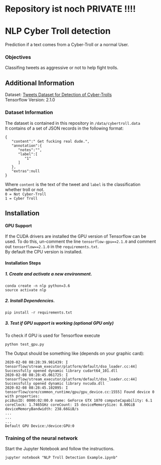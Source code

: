 # Repository ist noch PRIVATE !!!!


# NLP Cyber Troll detection
Prediction if a text comes from a Cyber-Troll or a normal User.

### Objectives
Classifing tweets as aggressive or not to help fight trolls.

## Additional Information
Dataset: [Tweets Dataset for Detection of Cyber-Trolls](https://www.kaggle.com/dataturks/dataset-for-detection-of-cybertrolls)  
Tensorflow Version: 2.1.0

### Dataset Information
The dataset is contained in this repository in `/data/cybertroll.data`  
It contains of a set of JSON records in the following format:
```
{ 
   "content":" Get fucking real dude.",
   "annotation":{ 
      "notes":"",
      "label":[ 
         "1"
      ]
   },
   "extras":null
}
```
Where `content` is the text of the tweet and `label` is the classification whether troll or not.  
`0 = Not Cyber-Troll`  
`1 = Cyber Troll`

## Installation

#### GPU Support
If the CUDA drivers are installed the GPU version of Tensorflow can be used.
To do this, un-comment the line `tensorflow-gpu==2.1.0` and comment out `tensorflow==2.1.0` in the `requirements.txt`.    
By default the CPU version is installed.

#### Installation Steps

##### 1. Create and activate a new environment.
```
conda create -n nlp python=3.6
source activate nlp
```
##### 2. Install Dependencies.
```
pip install -r requirements.txt
```

##### 3. Test if GPU support is working (optional GPU only)
To check if GPU is used for Tensorflow execute
```
python test_gpu.py
```

The Output should be something like (depends on your graphic card):
```
2020-02-08 08:28:39.981439: I tensorflow/stream_executor/platform/default/dso_loader.cc:44] Successfully opened dynamic library cudart64_101.dll
2020-02-08 08:28:45.061725: I tensorflow/stream_executor/platform/default/dso_loader.cc:44] Successfully opened dynamic library nvcuda.dll
2020-02-08 08:28:45.102095: I tensorflow/core/common_runtime/gpu/gpu_device.cc:1555] Found device 0 with properties:
pciBusID: 0000:02:00.0 name: GeForce GTX 1070 computeCapability: 6.1
coreClock: 1.7465GHz coreCount: 15 deviceMemorySize: 8.00GiB deviceMemoryBandwidth: 238.66GiB/s
...
...
...
Default GPU Device:/device:GPU:0
```

### Training of the neural network
Start the Jupyter Notebook and follow the instructions.
```
jupyter notebook "NLP Troll Detection Example.ipynb"
```
